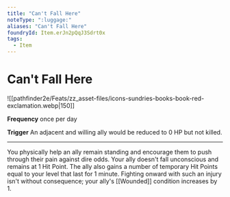 ```yaml
---
title: "Can't Fall Here"
noteType: ":luggage:"
aliases: "Can't Fall Here"
foundryId: Item.erJn2pQqJ3Sdrt0x
tags:
  - Item
---
```


# Can't Fall Here
![[pathfinder2e/Feats/zz_asset-files/icons-sundries-books-book-red-exclamation.webp|150]]

**Frequency** once per day

**Trigger** An adjacent and willing ally would be reduced to 0 HP but not killed.

* * *

You physically help an ally remain standing and encourage them to push through their pain against dire odds. Your ally doesn't fall unconscious and remains at 1 Hit Point. The ally also gains a number of temporary Hit Points equal to your level that last for 1 minute. Fighting onward with such an injury isn't without consequence; your ally's [[Wounded]] condition increases by 1.
